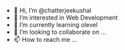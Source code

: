 - 👋 Hi, I’m @chatterjeekushal
- 👀 I’m interested in Web Development
- 🌱 I’m currently learning olevel
- 💞️ I’m looking to collaborate on ...
- 📫 How to reach me ...

<!---
chatterjeekushal/chatterjeekushal is a ✨ special ✨ repository because its `README.md` (this file) appears on your GitHub profile.
You can click the Preview link to take a look at your changes.
--->
